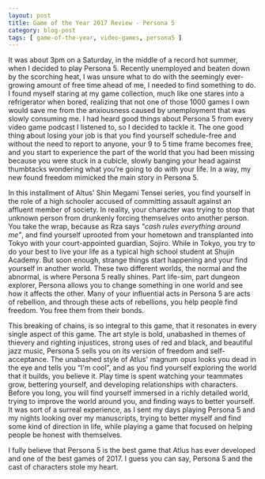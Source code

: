 ```yaml
---
layout: post
title: Game of the Year 2017 Review - Persona 5
category: blog-post
tags: [ game-of-the-year, video-games, persona5 ]
---
```


It was about 3pm on a Saturday, in the middle of a record hot summer, when I decided to play Persona 5. Recently unemployed and beaten down by the scorching heat, I was unsure what to do with the seemingly ever-growing amount of free time ahead of me, I needed to find something to do. I found myself staring at my game collection, much like one stares into a refrigerator when bored, realizing that not one of those 1000 games I own would save me from the anxiousness caused by unemployment that was slowly consuming me. I had heard good things about Persona 5 from every video game podcast I listened to, so I decided to tackle it. The one good thing about losing your job is that you find yourself schedule-free and without the need to report to anyone, your 9 to 5 time frame becomes free, and you start to experience the part of the world that you had been missing because you were stuck in a cubicle, slowly banging your head against thumbtacks wondering what you’re going to do with your life. In a way, my new found freedom mimicked the main story in Persona 5.

In this installment of Altus' Shin Megami Tensei series, you find yourself in the role of a high schooler accused of committing assault against an affluent member of society. In reality, your character was trying to stop that unknown person from drunkenly forcing themselves onto another person. You take the wrap, because as Rza says _"cash rules everything around me"_, and find yourself uprooted from your hometown and transplanted into Tokyo with your court-appointed guardian, Sojiro. While in Tokyo, you try to do your best to live your life as a typical high school student at Shujin Academy. But soon enough, strange things start happening and your find yourself in another world. These two different worlds, the normal and the abnormal, is where Persona 5 really shines. Part life-sim, part dungeon explorer, Persona allows you to change something in one world and see how it affects the other.  Many of your influential acts in Persona 5 are acts of rebellion, and through these acts of rebellions, you help people find freedom. You free them from their bonds.

This breaking of chains, is so integral to this game, that it resonates in every single aspect of this game. The art style is bold, unabashed in themes of thievery and righting injustices, strong uses of red and black, and beautiful jazz music, Persona 5 sells you on its version of freedom and self-acceptance. The unabashed style of Atlus' magnum opus looks you dead in the eye and tells you “I'm cool”, and as you find yourself exploring the world that it builds, you believe it. Play time is spent watching your teammates grow, bettering yourself, and developing relationships with characters. Before you long, you will find yourself immersed in a richly detailed world, trying to improve the world around you, and finding ways to better yourself. It was sort of a surreal experience, as I sent my days playing Persona 5 and my nights looking over my manuscripts, trying to better myself and find some kind of direction in life, while playing a game that focused on helping people be honest with themselves.

I fully believe that Persona 5 is the best game that Atlus has ever developed and one of the best games of 2017. I guess you can say, Persona 5 and the cast of characters stole my heart.
